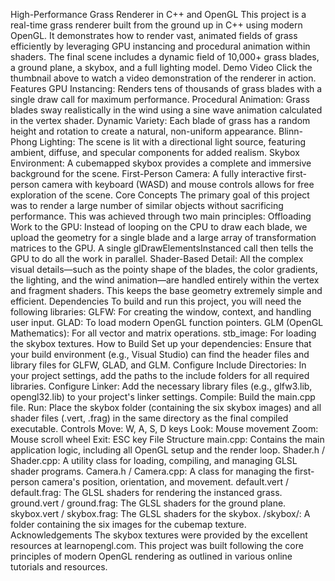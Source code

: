 High-Performance Grass Renderer in C++ and OpenGL
This project is a real-time grass renderer built from the ground up in C++ using modern OpenGL. It demonstrates how to render vast, animated fields of grass efficiently by leveraging GPU instancing and procedural animation within shaders. The final scene includes a dynamic field of 10,000+ grass blades, a ground plane, a skybox, and a full lighting model.
Demo Video
Click the thumbnail above to watch a video demonstration of the renderer in action.
Features
GPU Instancing: Renders tens of thousands of grass blades with a single draw call for maximum performance.
Procedural Animation: Grass blades sway realistically in the wind using a sine wave animation calculated in the vertex shader.
Dynamic Variety: Each blade of grass has a random height and rotation to create a natural, non-uniform appearance.
Blinn-Phong Lighting: The scene is lit with a directional light source, featuring ambient, diffuse, and specular components for added realism.
Skybox Environment: A cubemapped skybox provides a complete and immersive background for the scene.
First-Person Camera: A fully interactive first-person camera with keyboard (WASD) and mouse controls allows for free exploration of the scene.
Core Concepts
The primary goal of this project was to render a large number of similar objects without sacrificing performance. This was achieved through two main principles:
Offloading Work to the GPU: Instead of looping on the CPU to draw each blade, we upload the geometry for a single blade and a large array of transformation matrices to the GPU. A single glDrawElementsInstanced call then tells the GPU to do all the work in parallel.
Shader-Based Detail: All the complex visual details—such as the pointy shape of the blades, the color gradients, the lighting, and the wind animation—are handled entirely within the vertex and fragment shaders. This keeps the base geometry extremely simple and efficient.
Dependencies
To build and run this project, you will need the following libraries:
GLFW: For creating the window, context, and handling user input.
GLAD: To load modern OpenGL function pointers.
GLM (OpenGL Mathematics): For all vector and matrix operations.
stb_image: For loading the skybox textures.
How to Build
Set up your dependencies: Ensure that your build environment (e.g., Visual Studio) can find the header files and library files for GLFW, GLAD, and GLM.
Configure Include Directories: In your project settings, add the paths to the include folders for all required libraries.
Configure Linker: Add the necessary library files (e.g., glfw3.lib, opengl32.lib) to your project's linker settings.
Compile: Build the main.cpp file.
Run: Place the skybox folder (containing the six skybox images) and all shader files (.vert, .frag) in the same directory as the final compiled executable.
Controls
Move: W, A, S, D keys
Look: Mouse movement
Zoom: Mouse scroll wheel
Exit: ESC key
File Structure
main.cpp: Contains the main application logic, including all OpenGL setup and the render loop.
Shader.h / Shader.cpp: A utility class for loading, compiling, and managing GLSL shader programs.
Camera.h / Camera.cpp: A class for managing the first-person camera's position, orientation, and movement.
default.vert / default.frag: The GLSL shaders for rendering the instanced grass.
ground.vert / ground.frag: The GLSL shaders for the ground plane.
skybox.vert / skybox.frag: The GLSL shaders for the skybox.
/skybox/: A folder containing the six images for the cubemap texture.
Acknowledgements
The skybox textures were provided by the excellent resources at learnopengl.com.
This project was built following the core principles of modern OpenGL rendering as outlined in various online tutorials and resources.
